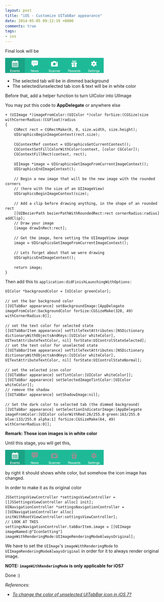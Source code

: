 ```yaml
---
layout: post
title: "iOS - Customize UITabBar appearance"
date: 2014-05-05 09:12:19 +0800
comments: true
tags: 
- ios
---
```


Final look will be

![Desired appearance](/images/posts/2014-05-05-ios-customize-uitabbar-appearance/tabbar-appearance-2.png)

- The selected tab will be in dimmed background
- The selected/unselected tab icon & text will be in white color

Before that, add a helper function to turn UIColor into UIImage

You may put this code to **AppDelegate** or anywhere else

```obj-c
+ (UIImage *)imageFromColor:(UIColor *)color forSize:(CGSize)size withCornerRadius:(CGFloat)radius
{
    CGRect rect = CGRectMake(0, 0, size.width, size.height);
    UIGraphicsBeginImageContext(rect.size);
    
    CGContextRef context = UIGraphicsGetCurrentContext();
    CGContextSetFillColorWithColor(context, [color CGColor]);
    CGContextFillRect(context, rect);
    
    UIImage *image = UIGraphicsGetImageFromCurrentImageContext();
    UIGraphicsEndImageContext();
    
    // Begin a new image that will be the new image with the rounded corners
    // (here with the size of an UIImageView)
    UIGraphicsBeginImageContext(size);
    
    // Add a clip before drawing anything, in the shape of an rounded rect
    [[UIBezierPath bezierPathWithRoundedRect:rect cornerRadius:radius] addClip];
    // Draw your image
    [image drawInRect:rect];
    
    // Get the image, here setting the UIImageView image
    image = UIGraphicsGetImageFromCurrentImageContext();
    
    // Lets forget about that we were drawing
    UIGraphicsEndImageContext();
    
    return image;
}
```

Then add this to `application:didFinishLaunchingWithOptions:`

```obj-c
UIColor *backgroundColor = [UIColor greenColor];

// set the bar background color
[[UITabBar appearance] setBackgroundImage:[AppDelegate imageFromColor:backgroundColor forSize:CGSizeMake(320, 49) withCornerRadius:0]];

// set the text color for selected state
[[UITabBarItem appearance] setTitleTextAttributes:[NSDictionary dictionaryWithObjectsAndKeys:[UIColor whiteColor], UITextAttributeTextColor, nil] forState:UIControlStateSelected];
// set the text color for unselected state
[[UITabBarItem appearance] setTitleTextAttributes:[NSDictionary dictionaryWithObjectsAndKeys:[UIColor whiteColor], UITextAttributeTextColor, nil] forState:UIControlStateNormal];

// set the selected icon color
[[UITabBar appearance] setTintColor:[UIColor whiteColor]];
[[UITabBar appearance] setSelectedImageTintColor:[UIColor whiteColor]];
// remove the shadow
[[UITabBar appearance] setShadowImage:nil];

// Set the dark color to selected tab (the dimmed background)
[[UITabBar appearance] setSelectionIndicatorImage:[AppDelegate imageFromColor:[UIColor colorWithRed:26/255.0 green:163/255.0 blue:133/255.0 alpha:1] forSize:CGSizeMake(64, 49) withCornerRadius:0]];
```

**Remark: Those icon images is in white color**

Until this stage, you will get this,

![Icon color changed](/images/posts/2014-05-05-ios-customize-uitabbar-appearance/tabbar-appearance-1.png)

by right it should shows white color, but somehow the icon image has changed.

In order to make it as its original color

```obj-c
JSSettingsViewController *settingsViewController = [[JSSettingsViewController alloc] init];
UINavigationController *settingsNavigationController = [[UINavigationController alloc] initWithRootViewController:settingsViewController];
// LOOK AT THIS
settingsNavigationController.tabBarItem.image = [[UIImage imageNamed:@"IconSetting"] imageWithRenderingMode:UIImageRenderingModeAlwaysOriginal];
```

We have to set the `UIImage`'s `imageWithRenderingMode` to `UIImageRenderingModeAlwaysOriginal` in order for it to always render original image.

**NOTE: `imageWithRenderingMode` is only applicable for iOS7**

Done :)

_References:_

* _[To change the color of unselected UITabBar icon in iOS 7?](https://stackoverflow.com/questions/21596515/to-change-the-color-of-unselected-uitabbar-icon-in-ios-7/21597313#21597313)_

